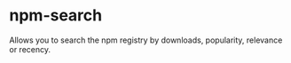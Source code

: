 # npm-search

Allows you to search the npm registry by downloads, popularity, relevance or recency.
